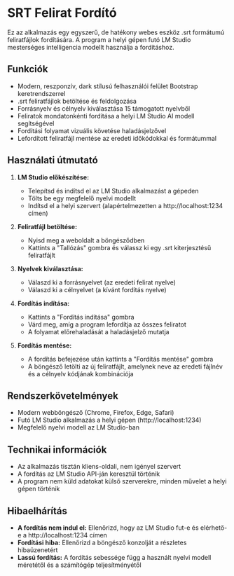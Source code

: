 # SRT Felirat Fordító

Ez az alkalmazás egy egyszerű, de hatékony webes eszköz .srt formátumú feliratfájlok fordítására. A program a helyi gépen futó LM Studio mesterséges intelligencia modellt használja a fordításhoz.

## Funkciók

- Modern, reszponzív, dark stílusú felhasználói felület Bootstrap keretrendszerrel
- .srt feliratfájlok betöltése és feldolgozása
- Forrásnyelv és célnyelv kiválasztása 15 támogatott nyelvből
- Feliratok mondatonkénti fordítása a helyi LM Studio AI modell segítségével
- Fordítási folyamat vizuális követése haladásjelzővel
- Lefordított feliratfájl mentése az eredeti időkódokkal és formátummal

## Használati útmutató

1. **LM Studio előkészítése:**
   - Telepítsd és indítsd el az LM Studio alkalmazást a gépeden
   - Tölts be egy megfelelő nyelvi modellt
   - Indítsd el a helyi szervert (alapértelmezetten a http://localhost:1234 címen)

2. **Feliratfájl betöltése:**
   - Nyisd meg a weboldalt a böngésződben
   - Kattints a "Tallózás" gombra és válassz ki egy .srt kiterjesztésű feliratfájlt

3. **Nyelvek kiválasztása:**
   - Válaszd ki a forrásnyelvet (az eredeti felirat nyelve)
   - Válaszd ki a célnyelvet (a kívánt fordítás nyelve)

4. **Fordítás indítása:**
   - Kattints a "Fordítás indítása" gombra
   - Várd meg, amíg a program lefordítja az összes feliratot
   - A folyamat előrehaladását a haladásjelző mutatja

5. **Fordítás mentése:**
   - A fordítás befejezése után kattints a "Fordítás mentése" gombra
   - A böngésző letölti az új feliratfájlt, amelynek neve az eredeti fájlnév és a célnyelv kódjának kombinációja

## Rendszerkövetelmények

- Modern webböngésző (Chrome, Firefox, Edge, Safari)
- Futó LM Studio alkalmazás a helyi gépen (http://localhost:1234)
- Megfelelő nyelvi modell az LM Studio-ban

## Technikai információk

- Az alkalmazás tisztán kliens-oldali, nem igényel szervert
- A fordítás az LM Studio API-ján keresztül történik
- A program nem küld adatokat külső szerverekre, minden művelet a helyi gépen történik

## Hibaelhárítás

- **A fordítás nem indul el:** Ellenőrizd, hogy az LM Studio fut-e és elérhető-e a http://localhost:1234 címen
- **Fordítási hiba:** Ellenőrizd a böngésző konzolját a részletes hibaüzenetért
- **Lassú fordítás:** A fordítás sebessége függ a használt nyelvi modell méretétől és a számítógép teljesítményétől
